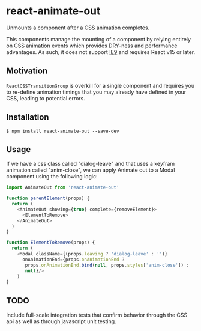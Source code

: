# react-animate-out

Unmounts a component after a CSS animation completes.

This components manage the mounting of a component by relying entirely on CSS animation events which provides DRY-ness and performance advantages. As such, it does not support [IE9](http://caniuse.com/#feat=css-animation) and requires React v15 or later.

## Motivation

`ReactCSSTransitionGroup` is overkill for a single component and requires you to re-define animation timings that you may already have defined in your CSS, leading to potential errors.

## Installation

```
$ npm install react-animate-out --save-dev
```

## Usage

If we have a css class called "dialog-leave" and that uses a keyfram animation called "anim-close", we can apply Animate out to a Modal component using the following logic:

```js
import AnimateOut from 'react-animate-out'

function parentElement(props) {
  return (
    <AnimateOut showing={true} complete={removeElement}>
      <ElementToRemove>
    </AnimateOut>
  )
}

function ElementToRemove(props) {
  return (
    <Modal className={(props.leaving ? 'dialog-leave' : '')}
      onAnimationEnd={props.onAnimationEnd ?
       props.onAnimationEnd.bind(null, props.styles['anim-close']) :
       null}/>
    )
}
```

## TODO

Include full-scale integration tests that confirm behavior through the CSS api as well as through javascript unit testing.
